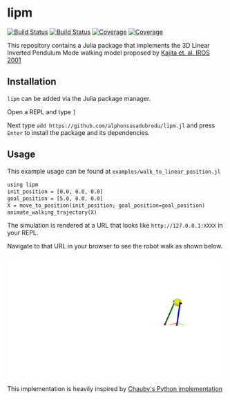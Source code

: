 # lipm

[![Build Status](https://travis-ci.com/alphonsusadubredu/lipm.jl.svg?branch=main)](https://travis-ci.com/alphonsusadubredu/lipm.jl)
[![Build Status](https://ci.appveyor.com/api/projects/status/github/alphonsusadubredu/lipm.jl?svg=true)](https://ci.appveyor.com/project/alphonsusadubredu/lipm-jl)
[![Coverage](https://codecov.io/gh/alphonsusadubredu/lipm.jl/branch/main/graph/badge.svg)](https://codecov.io/gh/alphonsusadubredu/lipm.jl)
[![Coverage](https://coveralls.io/repos/github/alphonsusadubredu/lipm.jl/badge.svg?branch=main)](https://coveralls.io/github/alphonsusadubredu/lipm.jl?branch=main)

This repository contains a Julia package that implements the 3D Linear Inverted Pendulum Mode walking model proposed by [Kajita et. al. IROS 2001](https://www.cs.cmu.edu/~hgeyer/Teaching/R16-899B/Papers/KajiitaEA01IEEE_ICIRS.pdf)


## Installation
`lipm` can be added via the Julia package manager.

Open a REPL and type `]`

Next type  `add https://github.com/alphonsusadubredu/lipm.jl` and press `Enter` to install the package and its dependencies.


## Usage
This example usage can be found at `examples/walk_to_linear_position.jl`

```
using lipm
init_position = [0.0, 0.0, 0.0]
goal_position = [5.0, 0.0, 0.0]
X = move_to_position(init_position; goal_position=goal_position)
animate_walking_trajectory(X) 

```
The simulation is rendered at a URL that looks like  `http://127.0.0.1:XXXX` in your REPL. 

Navigate to that URL in your browser to see the robot walk as shown below.

![](media/walking.gif)

This implementation is heavily inspired by [Chauby's Python implementation](https://github.com/chauby/BipedalWalkingRobots)
